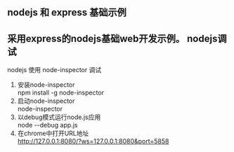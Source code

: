 nodejs 和 express 基础示例   
-------------------------------------
采用express的nodejs基础web开发示例。
nodejs调试  
-------------------------------------
nodejs 使用 node-inspector 调试  
1. 安装node-inspector  
    npm install -g node-inspector  
2. 启动node-inspector  
    node-inspector  
3. 以debug模式运行node.js应用  
    node --debug app.js  
4. 在chrome中打开URL地址  
    http://127.0.0.1:8080/?ws=127.0.0.1:8080&port=5858